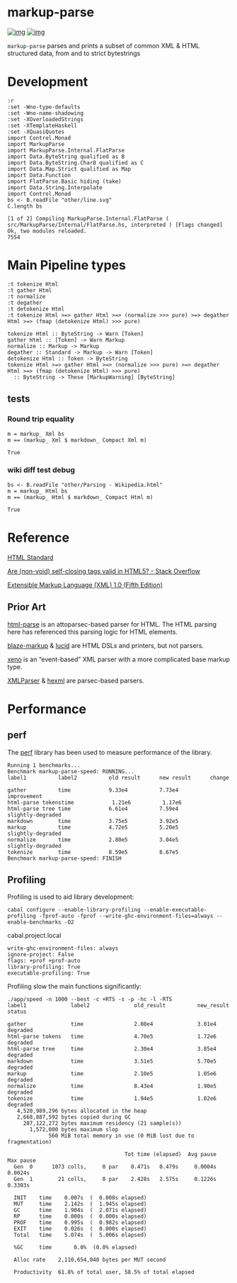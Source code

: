 # markup-parse

[![img](https://img.shields.io/hackage/v/markup-parse.svg)](https://hackage.haskell.org/package/markup-parse)
[![img](https://github.com/tonyday567/markup-parse/actions/workflows/haskell-ci.yml/badge.svg)](https://github.com/tonyday567/markup-parse/actions/workflows/haskell-ci.yml)

`markup-parse` parses and prints a subset of common XML & HTML structured data, from and to strict bytestrings


# Development

    :r
    :set -Wno-type-defaults
    :set -Wno-name-shadowing
    :set -XOverloadedStrings
    :set -XTemplateHaskell
    :set -XQuasiQuotes
    import Control.Monad
    import MarkupParse
    import MarkupParse.Internal.FlatParse
    import Data.ByteString qualified as B
    import Data.ByteString.Char8 qualified as C
    import Data.Map.Strict qualified as Map
    import Data.Function
    import FlatParse.Basic hiding (take)
    import Data.String.Interpolate
    import Control.Monad
    bs <- B.readFile "other/line.svg"
    C.length bs

    [1 of 2] Compiling MarkupParse.Internal.FlatParse ( src/MarkupParse/Internal/FlatParse.hs, interpreted ) [Flags changed]
    Ok, two modules reloaded.
    7554


# Main Pipeline types

    :t tokenize Html
    :t gather Html
    :t normalize
    :t degather
    :t detokenize Html
    :t tokenize Html >=> gather Html >=> (normalize >>> pure) >=> degather Html >=> (fmap (detokenize Html) >>> pure)

    tokenize Html :: ByteString -> Warn [Token]
    gather Html :: [Token] -> Warn Markup
    normalize :: Markup -> Markup
    degather :: Standard -> Markup -> Warn [Token]
    detokenize Html :: Token -> ByteString
    tokenize Html >=> gather Html >=> (normalize >>> pure) >=> degather Html >=> (fmap (detokenize Html) >>> pure)
      :: ByteString -> These [MarkupWarning] [ByteString]


## tests


### Round trip equality

    m = markup_ Xml bs
    m == (markup_ Xml $ markdown_ Compact Xml m)

    True


### wiki diff test debug

    bs <- B.readFile "other/Parsing - Wikipedia.html"
    m = markup_ Html bs
    m == (markup_ Html $ markdown_ Compact Html m)

    True


# Reference

[HTML Standard](https://html.spec.whatwg.org/#toc-syntax)

[Are (non-void) self-closing tags valid in HTML5? - Stack Overflow](https://stackoverflow.com/questions/3558119/are-non-void-self-closing-tags-valid-in-html5)

[Extensible Markup Language (XML) 1.0 (Fifth Edition)](https://www.w3.org/TR/xml/)


## Prior Art

[html-parse](https://hackage.haskell.org/package/html-parse) is an attoparsec-based parser for HTML. The HTML parsing here has referenced this parsing logic for HTML elements.

[blaze-markup](https://hackage.haskell.org/package/blaze-markup) & [lucid](https://hackage.haskell.org/package/lucid) are HTML DSLs and printers, but not parsers.

[xeno](https://hackage.haskell.org/package/xeno) is an &ldquo;event-based&rdquo; XML parser with a more complicated base markup type.

[XMLParser](https://hackage.haskell.org/package/XMLParser) & [hexml](https://hackage.haskell.org/package/hexml) are parsec-based parsers.


# Performance


## perf

The [perf](https://hackage.haskell.org/package/perf) library has been used to measure performance of the library.

    Running 1 benchmarks...
    Benchmark markup-parse-speed: RUNNING...
    label1          label2          old result      new result      change
    
    gather          time            9.33e4          7.73e4          improvement
    html-parse tokenstime            1.21e6          1.17e6
    html-parse tree time            6.61e4          7.59e4          slightly-degraded
    markdown        time            3.75e5          3.92e5
    markup          time            4.72e5          5.20e5          slightly-degraded
    normalize       time            2.80e5          3.04e5          slightly-degraded
    tokenize        time            8.59e5          8.67e5
    Benchmark markup-parse-speed: FINISH


## Profiling

Profiling is used to aid library development:

    cabal configure --enable-library-profiling --enable-executable-profiling -fprof-auto -fprof --write-ghc-environment-files=always --enable-benchmarks -O2

cabal.project.local

    write-ghc-environment-files: always
    ignore-project: False
    flags: +prof +prof-auto
    library-profiling: True
    executable-profiling: True

Profiling slow the main functions significantly:

    ./app/speed -n 1000 --best -c +RTS -s -p -hc -l -RTS
    label1              label2              old_result          new_result          status
    
    gather              time                2.08e4              3.01e4              degraded
    html-parse tokens   time                4.70e5              1.72e6              degraded
    html-parse tree     time                2.30e4              3.85e4              degraded
    markdown            time                3.51e5              5.70e5              degraded
    markup              time                2.10e5              1.05e6              degraded
    normalize           time                8.43e4              1.90e5              degraded
    tokenize            time                1.94e5              1.02e6              degraded
       4,520,989,296 bytes allocated in the heap
       2,668,887,592 bytes copied during GC
         287,122,272 bytes maximum residency (21 sample(s))
           1,572,000 bytes maximum slop
                 560 MiB total memory in use (0 MiB lost due to fragmentation)
    
                                         Tot time (elapsed)  Avg pause  Max pause
      Gen  0      1073 colls,     0 par    0.471s   0.479s     0.0004s    0.0024s
      Gen  1        21 colls,     0 par    2.428s   2.575s     0.1226s    0.3303s
    
      INIT    time    0.007s  (  0.008s elapsed)
      MUT     time    2.142s  (  1.945s elapsed)
      GC      time    1.904s  (  2.071s elapsed)
      RP      time    0.000s  (  0.000s elapsed)
      PROF    time    0.995s  (  0.982s elapsed)
      EXIT    time    0.026s  (  0.000s elapsed)
      Total   time    5.074s  (  5.006s elapsed)
    
      %GC     time       0.0%  (0.0% elapsed)
    
      Alloc rate    2,110,654,040 bytes per MUT second
    
      Productivity  61.8% of total user, 58.5% of total elapsed

